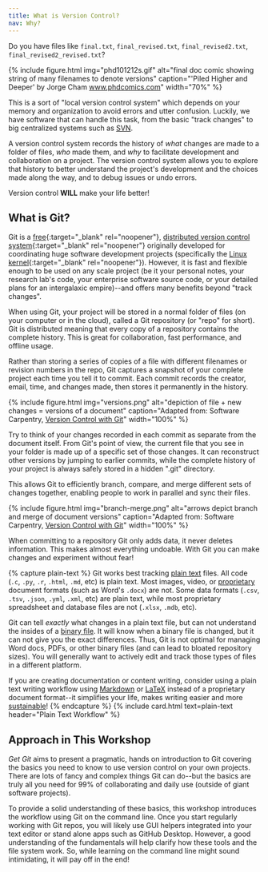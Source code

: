 ```yaml
---
title: What is Version Control?
nav: Why?
---
```


Do you have files like `final.txt`, `final_revised.txt`, `final_revised2.txt`, `final_revised2_revised.txt`? 

{% include figure.html img="phd101212s.gif" alt="final doc comic showing string of many filenames to denote versions" caption="'Piled Higher and Deeper' by Jorge Cham <a href='http://www.phdcomics.com/comics/archive.php?comicid=1531' target='_blank' rel='noopener'>www.phdcomics.com</a>" width="70%" %}

This is a sort of "local version control system" which depends on your memory and organization to avoid errors and utter confusion.
Luckily, we have software that can handle this task, from the basic "track changes" to big centralized systems such as [SVN](https://subversion.apache.org/).

A <span class="term">version control system</span> records the history of *what* changes are made to a folder of files, *who* made them, and *why* to facilitate development and collaboration on a project. 
The version control system allows you to explore that history to better understand the project's development and the choices made along the way, and to debug issues or undo errors.

Version control **WILL** make your life better!

## What is Git?

<span class="term">Git</span> is a [free](https://en.wikipedia.org/wiki/Free_and_open-source_software){:target="_blank" rel="noopener"}, <span class="term">[distributed version control system](https://en.wikipedia.org/wiki/Distributed_version_control){:target="_blank" rel="noopener"}</span> originally developed for coordinating huge software development projects (specifically the [Linux kernel](https://www.kernel.org/){:target="_blank" rel="noopener"}). 
However, it is fast and flexible enough to be used on any scale project (be it your personal notes, your research lab's code, your enterprise software source code, or your detailed plans for an intergalaxic empire)--and offers many benefits beyond "track changes".

When using Git, your project will be stored in a normal folder of files (on your computer or in the cloud), called a Git <span class="term">repository</span> (or "repo" for short).
Git is <span class="term">distributed</span> meaning that every copy of a repository contains the complete history. 
This is great for collaboration, fast performance, and offline usage.

Rather than storing a series of copies of a file with different filenames or revision numbers in the repo, Git captures a snapshot of your complete project each time you tell it to <span class="term">commit</span>.
Each commit records the creator, email, time, and changes made, then stores it permanently in the history.

{% include figure.html img="versions.png" alt="depiction of file + new changes = versions of a document" caption="Adapted from: Software Carpentry, <a href='http://swcarpentry.github.io/git-novice/01-basics/' target='_blank' rel='noopener'>Version Control with Git</a>" width="100%" %}

Try to think of your changes recorded in each commit as separate from the document itself.
From Git's point of view, the current file that you see in your folder is made up of a specific set of those changes.
It can reconstruct other versions by jumping to earlier commits, while the complete history of your project is always safely stored in a hidden ".git" directory.

This allows Git to efficiently branch, compare, and merge different sets of changes together, enabling people to work in parallel and sync their files.

{% include figure.html img="branch-merge.png" alt="arrows depict branch and merge of document versions" caption="Adapted from: Software Carpentry, <a href='http://swcarpentry.github.io/git-novice/01-basics/' target='_blank' rel='noopener'>Version Control with Git</a>" width="100%" %}

When committing to a repository Git only adds data, it never deletes information. 
This makes almost everything undoable.
With Git you can make changes and experiment without fear!

{% capture plain-text %}
Git works best tracking [plain text](https://en.wikipedia.org/wiki/Plain_text) files.
All code (`.c`, `.py`, `.r`, `.html`, `.md`, etc) is plain text.
Most images, video, or [proprietary](https://www.gnu.org/proprietary/proprietary.en.html) document formats (such as Word's `.docx`) are not.
Some data formats (`.csv`, `.tsv`, `.json`, `.yml`, `.xml`, etc) are plain text, while most proprietary spreadsheet and database files are not (`.xlsx`, `.mdb`, etc).

Git can tell *exactly* what changes in a plain text file, but can not understand the insides of a [binary file](https://en.wikipedia.org/wiki/Binary_file).
It will know when a binary file is changed, but it can not give you the exact differences.
Thus, Git is not optimal for managing Word docs, PDFs, or other binary files (and can lead to bloated repository sizes).
You will generally want to actively edit and track those types of files in a different platform.

If you are creating documentation or content writing, consider using a plain text writing workflow using [Markdown](https://evanwill.github.io/_drafts/notes/markdown-minute.html) or [LaTeX](https://www.latex-project.org/about/) instead of a proprietary document format--it simplifies your life, makes writing easier and more [sustainable](https://programminghistorian.org/lessons/sustainable-authorship-in-plain-text-using-pandoc-and-markdown)!
{% endcapture %}
{% include card.html text=plain-text header="Plain Text Workflow" %}

## Approach in This Workshop

*Get Git* aims to present a pragmatic, hands on introduction to Git covering the basics you need to know to use version control on your own projects. 
There are lots of fancy and complex things Git can do--but the basics are truly all you need for 99% of collaborating and daily use (outside of giant software projects). 

To provide a solid understanding of these basics, this workshop introduces the workflow using Git on the command line. 
Once you start regularly working with Git repos, you will likely use GUI helpers integrated into your text editor or stand alone apps such as GitHub Desktop. 
However, a good understanding of the fundamentals will help clarify how these tools and the file system work.
So, while learning on the command line might sound intimidating, it will pay off in the end!
